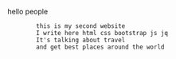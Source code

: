   

   hello people
       
            this is my second website 
            I write here html css bootstrap js jq
            It's talking about travel 
            and get best places around the world